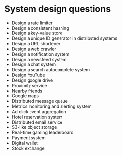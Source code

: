 # System design questions
- Design a rate limiter
- Design a consistent hashing
- Design a key-value store
- Design a unique ID generator in distributed systems
- Design a URL shortener
- Design a web crawler
- Design a notification system
- Design a newsfeed system
- Design a chat system
- Design a search autocomplete system
- Design YouTube
- Design google drive
- Proximity service
- Nearby friends
- Google maps
- Distributed message queue
- Metrics monitoring and alerting system
- Ad click event aggregation
- Hotel reservation system
- Distributed email service
- S3-like object storage
- Real-time gaming leaderboard
- Payment system
- Digital wallet
- Stock exchange